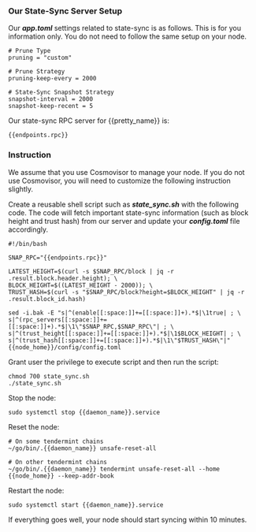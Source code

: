 ### Our State-Sync Server Setup

Our **_app.toml_** settings related to state-sync is as follows. This is for you information only. You do not need to follow the same setup on your node.

```
# Prune Type
pruning = "custom"

# Prune Strategy
pruning-keep-every = 2000

# State-Sync Snapshot Strategy
snapshot-interval = 2000
snapshot-keep-recent = 5
```

Our state-sync RPC server for {{pretty_name}} is:

```
{{endpoints.rpc}}
```

### Instruction

We assume that you use Cosmovisor to manage your node. If you do not use Cosmovisor, you will need to customize the following instruction slightly.

Create a reusable shell script such as **_state_sync.sh_** with the following code. The code will fetch important state-sync information (such as block height and trust hash) from our server and update your **_config.toml_** file accordingly.

```
#!/bin/bash

SNAP_RPC="{{endpoints.rpc}}"

LATEST_HEIGHT=$(curl -s $SNAP_RPC/block | jq -r .result.block.header.height); \
BLOCK_HEIGHT=$((LATEST_HEIGHT - 2000)); \
TRUST_HASH=$(curl -s "$SNAP_RPC/block?height=$BLOCK_HEIGHT" | jq -r .result.block_id.hash)

sed -i.bak -E "s|^(enable[[:space:]]+=[[:space:]]+).*$|\1true| ; \
s|^(rpc_servers[[:space:]]+=[[:space:]]+).*$|\1\"$SNAP_RPC,$SNAP_RPC\"| ; \
s|^(trust_height[[:space:]]+=[[:space:]]+).*$|\1$BLOCK_HEIGHT| ; \
s|^(trust_hash[[:space:]]+=[[:space:]]+).*$|\1\"$TRUST_HASH\"|" {{node_home}}/config/config.toml

```

Grant user the privilege to execute script and then run the script:

```
chmod 700 state_sync.sh
./state_sync.sh
```

Stop the node:

```
sudo systemctl stop {{daemon_name}}.service
```

Reset the node:

```
# On some tendermint chains
~/go/bin/.{{daemon_name}} unsafe-reset-all

# On other tendermint chains
~/go/bin/.{{daemon_name}} tendermint unsafe-reset-all --home {{node_home}} --keep-addr-book

```

Restart the node:

```
sudo systemctl start {{daemon_name}}.service
```

If everything goes well, your node should start syncing within 10 minutes.
